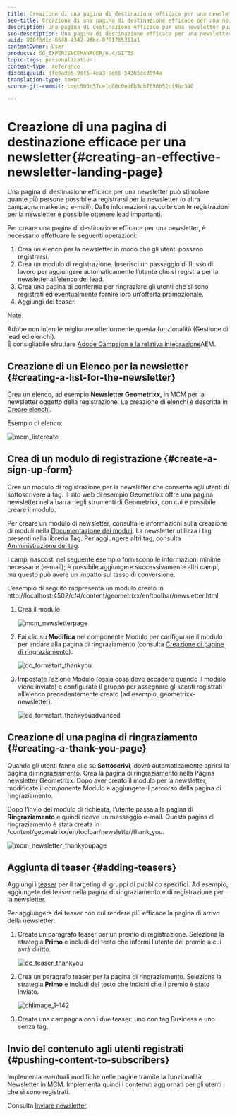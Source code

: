 ```yaml
---
title: Creazione di una pagina di destinazione efficace per una newsletter
seo-title: Creazione di una pagina di destinazione efficace per una newsletter
description: Una pagina di destinazione efficace per una newsletter può stimolare quante più persone possibile a registrarsi per la newsletter (o altra campagna marketing e-mail). Dalle informazioni raccolte con le registrazioni per la newsletter è possibile ottenere lead importanti.
seo-description: Una pagina di destinazione efficace per una newsletter può stimolare quante più persone possibile a registrarsi per la newsletter (o altra campagna marketing e-mail). Dalle informazioni raccolte con le registrazioni per la newsletter è possibile ottenere lead importanti.
uuid: 810f3d1c-6648-4342-9fbc-0701765311a1
contentOwner: User
products: SG_EXPERIENCEMANAGER/6.4/SITES
topic-tags: personalization
content-type: reference
discoiquuid: dfe0ad66-9df5-4ea3-9e66-543b5ccd594a
translation-type: tm+mt
source-git-commit: cdec5b3c57ce1c80c0ed6b5cb7650b52cf9bc340

---
```



# Creazione di una pagina di destinazione efficace per una newsletter{#creating-an-effective-newsletter-landing-page}

Una pagina di destinazione efficace per una newsletter può stimolare quante più persone possibile a registrarsi per la newsletter (o altra campagna marketing e-mail). Dalle informazioni raccolte con le registrazioni per la newsletter è possibile ottenere lead importanti.

Per creare una pagina di destinazione efficace per una newsletter, è necessario effettuare le seguenti operazioni:

1. Crea un elenco per la newsletter in modo che gli utenti possano registrarsi.
1. Crea un modulo di registrazione. Inserisci un passaggio di flusso di lavoro per aggiungere automaticamente l’utente che si registra per la newsletter all’elenco dei lead.
1. Crea una pagina di conferma per ringraziare gli utenti che si sono registrati ed eventualmente fornire loro un’offerta promozionale.
1. Aggiungi dei teaser.

>[!NOTE]
>
>Adobe non intende migliorare ulteriormente questa funzionalità (Gestione di lead ed elenchi).\
>È consigliabile sfruttare [Adobe Campaign e la relativa integrazione](/help/sites-administering/campaign.md)AEM.

## Creazione di un Elenco per la newsletter {#creating-a-list-for-the-newsletter}

Crea un elenco, ad esempio **Newsletter Geometrixx**, in MCM per la newsletter oggetto della registrazione. La creazione di elenchi è descritta in [Creare elenchi](/help/sites-classic-ui-authoring/classic-personalization-campaigns.md#creatingnewlists).

Esempio di elenco:

![mcm_listcreate](assets/mcm_listcreate.png)

## Crea di un modulo di registrazione {#create-a-sign-up-form}

Crea un modulo di registrazione per la newsletter che consenta agli utenti di sottoscrivere a tag. Il sito web di esempio Geometrixx offre una pagina newsletter nella barra degli strumenti di Geometrixx, con cui è possibile creare il modulo.

Per creare un modulo di newsletter, consulta le informazioni sulla creazione di moduli nella [Documentazione dei moduli](/help/sites-authoring/default-components.md#form). La newsletter utilizza i tag presenti nella libreria Tag. Per aggiungere altri tag, consulta [Amministrazione dei tag](/help/sites-authoring/tags.md#tagadministration).

I campi nascosti nel seguente esempio forniscono le informazioni minime necessarie (e-mail); è possibile aggiungere successivamente altri campi, ma questo può avere un impatto sul tasso di conversione.

L’esempio di seguito rappresenta un modulo creato in http://localhost:4502/cf#/content/geometrixx/en/toolbar/newsletter.html

1. Crea il modulo.

   ![mcm_newsletterpage](assets/mcm_newsletterpage.png)

1. Fai clic su **Modifica** nel componente Modulo per configurare il modulo per andare alla pagina di ringraziamento (consulta [Creazione di pagine di ringraziamento](#creating-a-thank-you-page)).

   ![dc_formstart_thankyou](assets/dc_formstart_thankyou.png)

1. Impostate l’azione Modulo (ossia cosa deve accadere quando il modulo viene inviato) e configurate il gruppo per assegnare gli utenti registrati all’elenco precedentemente creato (ad esempio, geometrixx-newsletter).

   ![dc_formstart_thankyouadvanced](assets/dc_formstart_thankyouadvanced.png)

## Creazione di una pagina di ringraziamento {#creating-a-thank-you-page}

Quando gli utenti fanno clic su **Sottoscrivi**, dovrà automaticamente aprirsi la pagina di ringraziamento. Crea la pagina di ringraziamento nella Pagina newsletter Geometrixx. Dopo aver creato il modulo per la newsletter, modificate il componente Modulo e aggiungete il percorso della pagina di ringraziamento.

Dopo l’invio del modulo di richiesta, l’utente passa alla pagina di **Ringraziamento** e quindi riceve un messaggio e-mail. Questa pagina di ringraziamento è stata creata in /content/geometrixx/en/toolbar/newsletter/thank_you.

![mcm_newsletter_thankyoupage](assets/mcm_newsletter_thankyoupage.png)

## Aggiunta di teaser {#adding-teasers}

Aggiungi i [teaser](/help/sites-classic-ui-authoring/classic-personalization-campaigns.md#teasers) per il targeting di gruppi di pubblico specifici. Ad esempio, aggiungete dei teaser nella pagina di ringraziamento e di registrazione per la newsletter.

Per aggiungere dei teaser con cui rendere più efficace la pagina di arrivo della newsletter:

1. Create un paragrafo teaser per un premio di registrazione. Seleziona la strategia **Primo** e includi del testo che informi l’utente del premio a cui avrà diritto.

   ![dc_teaser_thankyou](assets/dc_teaser_thankyou.png)

1. Crea un paragrafo teaser per la pagina di ringraziamento. Seleziona la strategia **Primo** e includi del testo che indichi che il premio è stato inviato.

   ![chlimage_1-142](assets/chlimage_1-142.png)

1. Create una campagna con i due teaser: uno con tag Business e uno senza tag.

## Invio del contenuto agli utenti registrati {#pushing-content-to-subscribers}

Implementa eventuali modifiche nelle pagine tramite la funzionalità Newsletter in MCM. Implementa quindi i contenuti aggiornati per gli utenti che si sono registrati.

Consulta [Inviare newsletter](/help/sites-classic-ui-authoring/classic-personalization-campaigns.md#newsletters).
